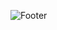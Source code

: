 ![Footer](https://raw.githubusercontent.com/{GitHubAccount}/{RepositoryName}/main/docs/images/brand/Header.png)